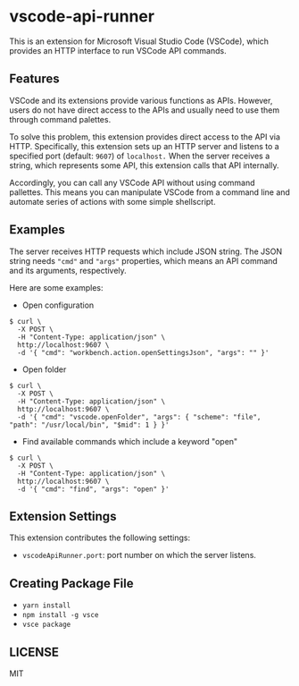 # vscode-api-runner

This is an extension for Microsoft Visual Studio Code (VSCode), which provides an HTTP interface to run VSCode API commands.


## Features

VSCode and its extensions provide various functions as APIs.
However, users do not have direct access to the APIs and usually need to use them through command palettes.

To solve this problem, this extension provides direct access to the API via HTTP.
Specifically, this extension sets up an HTTP server and listens to a specified port (default: `9607`) of `localhost.`
When the server receives a string, which represents some API, this extension calls that API internally.

Accordingly, you can call any VSCode API without using command pallettes.
This means you can manipulate VSCode from a command line and automate series of actions with some simple shellscript.


## Examples

The server receives HTTP requests which include JSON string.
The JSON string needs `"cmd"` and `"args"` properties, which means an API command and its arguments, respectively.

Here are some examples:
- Open configuration
```
$ curl \
  -X POST \
  -H "Content-Type: application/json" \
  http://localhost:9607 \
  -d '{ "cmd": "workbench.action.openSettingsJson", "args": "" }'
```

- Open folder
```
$ curl \
  -X POST \
  -H "Content-Type: application/json" \
  http://localhost:9607 \
  -d '{ "cmd": "vscode.openFolder", "args": { "scheme": "file", "path": "/usr/local/bin", "$mid": 1 } }'
```

- Find available commands which include a keyword "open"
```
$ curl \
  -X POST \
  -H "Content-Type: application/json" \
  http://localhost:9607 \
  -d '{ "cmd": "find", "args": "open" }'
```

## Extension Settings

This extension contributes the following settings:
- `vscodeApiRunner.port`: port number on which the server listens.

## Creating Package File
- `yarn install`
- `npm install -g vsce`
- `vsce package`

## LICENSE
MIT
